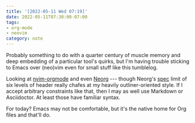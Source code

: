 ```yaml
---
title: '[2022-05-11 Wed 07:19]'
date: 2022-05-11T07:30:00-07:00
tags:
- org-mode
- neovim
category: note
---
```


Probably something to do with a quarter century of muscle memory and deep embedding of a particular tool's quirks, but I'm having trouble sticking to Emacs over (neo)vim even for small stuff like this tumblelog.

Looking at [nvim-orgmode](https://nvim-orgmode.github.io) and even [Neorg](https://github.com/nvim-neorg/neorg) --- though Neorg's [spec](https://github.com/nvim-neorg/neorg/blob/main/docs/NFF-0.1-spec.md#detached-modifiers-and-their-functions) limit of six levels of header really chafes at my heavily outliner-oriented style. If I accept arbitrary constraints like that, then I may as well use Markdown or Asciidoctor. At least those have familiar syntax.

For today? Emacs may not be comfortable, but it's the native home for Org files and that'll do.

